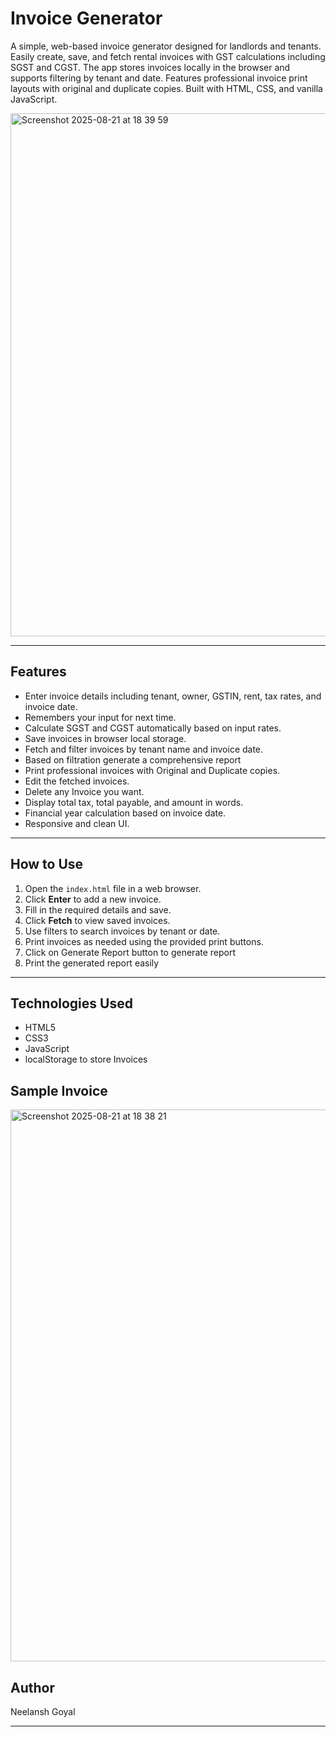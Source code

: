 # Invoice Generator

A simple, web-based invoice generator designed for landlords and tenants. Easily create, save, and fetch rental invoices with GST calculations including SGST and CGST. The app stores invoices locally in the browser and supports filtering by tenant and date. Features professional invoice print layouts with original and duplicate copies. Built with HTML, CSS, and vanilla JavaScript.

<img width="1470" height="837" alt="Screenshot 2025-08-21 at 18 39 59" src="https://github.com/user-attachments/assets/9986c23d-909c-4f22-9150-a3b6ecbb0c1c" />

---

## Features

- Enter invoice details including tenant, owner, GSTIN, rent, tax rates, and invoice date.
- Remembers your input for next time.
- Calculate SGST and CGST automatically based on input rates.
- Save invoices in browser local storage.
- Fetch and filter invoices by tenant name and invoice date.
- Based on filtration generate a comprehensive report 
- Print professional invoices with Original and Duplicate copies.
- Edit the fetched invoices.
- Delete any Invoice you want.
- Display total tax, total payable, and amount in words.
- Financial year calculation based on invoice date.
- Responsive and clean UI.

---

## How to Use

1. Open the `index.html` file in a web browser.
2. Click **Enter** to add a new invoice.
3. Fill in the required details and save.
4. Click **Fetch** to view saved invoices.
5. Use filters to search invoices by tenant or date.
6. Print invoices as needed using the provided print buttons.
7. Click on Generate Report button to generate report
8. Print the generated report easily

---

## Technologies Used

- HTML5
- CSS3
- JavaScript
- localStorage to store Invoices

## Sample Invoice
<img width="628" height="883" alt="Screenshot 2025-08-21 at 18 38 21" src="https://github.com/user-attachments/assets/6e2b9622-dbb3-418b-a92c-999c1f664276" />

## Author

Neelansh Goyal

---
